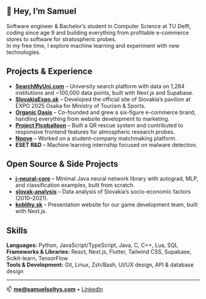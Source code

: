 ## 👋 Hey, I’m Samuel  

Software engineer & Bachelor’s student in Computer Science at TU Delft, coding since age 9 and building everything from profitable e-commerce stores to software for stratospheric probes.\
In my free time, I explore machine learning and experiment with new technologies.

## Projects & Experience
- **[SearchMyUni.com](https://searchmyuni.com)** – University search platform with data on 1,284 institutions and ~100,000 data points, built with Next.js and Supabase.
- **[SlovakiaExpo.sk](https://slovakiaexpo.sk)** – Developed the official site of Slovakia’s pavilion at EXPO 2025 Osaka for Ministry of Tourism & Sports.  
- **[Organic Oasis](https://organic-oasis.sk)** – Co-founded and grew a six-figure e-commerce brand, handling everything from website development to marketing.  
- **[Project Picoballoon](https://picoballoon.org)** – Built a QR rescue system and contributed to responsive frontend features for atmospheric research probes.  
- **[Noove](https://trynoove.com)** – Worked on a student–company matchmaking platform.
- **ESET R&D** – Machine learning internship focused on malware detection.

## Open Source & Side Projects
- **[j-neural-core](https://github.com/samuel-soltys/j-neural-core)** – Minimal Java neural network library with autograd, MLP, and classification examples, built from scratch. 
- **[slovak-analysis](https://github.com/samuel-soltys/slovak-analysis)** – Data analysis of Slovakia’s socio-economic factors (2010–2021).
- **[koblihy.sk](https://github.com/samuel-soltys/koblihy-website)** – Presentation website for our game development team, built with Next.js.

## Skills
**Languages:** Python, JavaScript/TypeScript, Java, C, C++, Lua, SQL\
**Frameworks & Libraries:** React, Next.js, Flutter, Tailwind CSS, Supabase, Scikit-learn, TensorFlow\
**Tools & Development:** Git, Linux, Zsh/Bash, UI/UX design, API & database design

---

📫 **me@samuelsoltys.com** • [LinkedIn](https://www.linkedin.com/in/samuel-soltys/)
